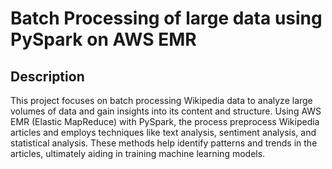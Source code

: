 # Batch Processing of large data using PySpark on AWS EMR

## Description 
This project focuses on batch processing Wikipedia data to analyze large volumes of data and gain insights into its content and structure. Using AWS EMR (Elastic MapReduce) with PySpark, the process preprocess Wikipedia articles and employs techniques like text analysis, sentiment analysis, and statistical analysis. These methods help identify patterns and trends in the articles, ultimately aiding in training machine learning models.
